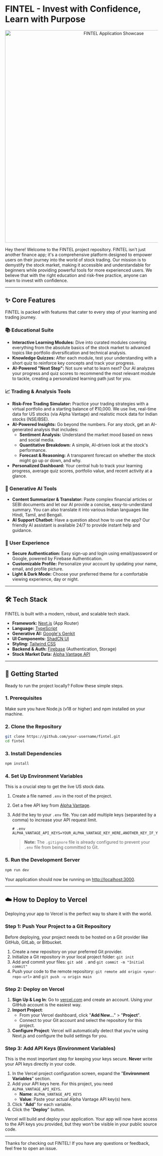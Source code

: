 # FINTEL - Invest with Confidence, Learn with Purpose

<p align="center">
  <img src="https://image2url.com/images/1756559873652-b8416d65-7c4a-4d63-b985-7363c190e2c0.png" alt="FINTEL Application Showcase" width="700"/>
</p>

Hey there! Welcome to the FINTEL project repository. FINTEL isn't just another finance app; it's a comprehensive platform designed to empower users on their journey into the world of stock trading. Our mission is to demystify the stock market, making it accessible and understandable for beginners while providing powerful tools for more experienced users. We believe that with the right education and risk-free practice, anyone can learn to invest with confidence.

---

## ✨ Core Features

FINTEL is packed with features that cater to every step of your learning and trading journey.

### 📚 Educational Suite
*   **Interactive Learning Modules:** Dive into curated modules covering everything from the absolute basics of the stock market to advanced topics like portfolio diversification and technical analysis.
*   **Knowledge Quizzes:** After each module, test your understanding with a short quiz to reinforce key concepts and track your progress.
*   **AI-Powered "Next Step":** Not sure what to learn next? Our AI analyzes your progress and quiz scores to recommend the most relevant module to tackle, creating a personalized learning path just for you.

### 📈 Trading & Analysis Tools
*   **Risk-Free Trading Simulator:** Practice your trading strategies with a virtual portfolio and a starting balance of ₹10,000. We use live, real-time data for US stocks (via Alpha Vantage) and realistic mock data for Indian stocks (NSE/BSE).
*   **AI-Powered Insights:** Go beyond the numbers. For any stock, get an AI-generated analysis that includes:
    *   **Sentiment Analysis:** Understand the market mood based on news and social media.
    *   **Quantitative Breakdown:** A simple, AI-driven look at the stock's performance.
    *   **Forecast & Reasoning:** A transparent forecast on whether the stock might go up or down, and why.
*   **Personalized Dashboard:** Your central hub to track your learning progress, average quiz scores, portfolio value, and recent activity at a glance.

### 🤖 Generative AI Tools
*   **Content Summarizer & Translator:** Paste complex financial articles or SEBI documents and let our AI provide a concise, easy-to-understand summary. You can also translate it into various Indian languages like Hindi, Tamil, and Bengali.
*   **AI Support Chatbot:** Have a question about how to use the app? Our friendly AI assistant is available 24/7 to provide instant help and guidance.

### 👤 User Experience
*   **Secure Authentication:** Easy sign-up and login using email/password or Google, powered by Firebase Authentication.
*   **Customizable Profile:** Personalize your account by updating your name, email, and profile picture.
*   **Light & Dark Mode:** Choose your preferred theme for a comfortable viewing experience, day or night.

---

## 🛠️ Tech Stack

FINTEL is built with a modern, robust, and scalable tech stack.

*   **Framework:** [Next.js](https://nextjs.org/) (App Router)
*   **Language:** [TypeScript](https://www.typescriptlang.org/)
*   **Generative AI:** [Google's Genkit](https://firebase.google.com/docs/genkit)
*   **UI Components:** [ShadCN UI](https://ui.shadcn.com/)
*   **Styling:** [Tailwind CSS](https://tailwindcss.com/)
*   **Backend & Auth:** [Firebase](https://firebase.google.com/) (Authentication, Storage)
*   **Stock Market Data:** [Alpha Vantage API](https://www.alphavantage.co/)

---

## 🚀 Getting Started

Ready to run the project locally? Follow these simple steps.

### 1. Prerequisites
Make sure you have Node.js (v18 or higher) and npm installed on your machine.

### 2. Clone the Repository
```bash
git clone https://github.com/your-username/fintel.git
cd fintel
```

### 3. Install Dependencies
```bash
npm install
```

### 4. Set Up Environment Variables
This is a crucial step to get the live US stock data.

1.  Create a file named `.env` in the root of the project.
2.  Get a free API key from [Alpha Vantage](https://www.alphavantage.co/support/#api-key).
3.  Add the key to your `.env` file. You can add multiple keys (separated by a comma) to increase your API request limit.

    ```env
    # .env
    ALPHA_VANTAGE_API_KEYS=YOUR_ALPHA_VANTAGE_KEY_HERE,ANOTHER_KEY_IF_YOU_HAVE_ONE
    ```
    > **Note:** The `.gitignore` file is already configured to prevent your `.env` file from being committed to Git.

### 5. Run the Development Server
```bash
npm run dev
```

Your application should now be running on [http://localhost:3000](http://localhost:3000).

---

## ☁️ How to Deploy to Vercel

Deploying your app to Vercel is the perfect way to share it with the world.

### Step 1: Push Your Project to a Git Repository

Before deploying, your project needs to be hosted on a Git provider like GitHub, GitLab, or Bitbucket.

1.  Create a new repository on your preferred Git provider.
2.  Initialize a Git repository in your local project folder: `git init`
3.  Add and commit your files: `git add .` and `git commit -m "Initial commit"`
4.  Push your code to the remote repository: `git remote add origin <your-repo-url>` and `git push -u origin main`

### Step 2: Deploy on Vercel

1.  **Sign Up & Log In**: Go to [vercel.com](https://vercel.com) and create an account. Using your GitHub account is the easiest way.
2.  **Import Project**:
    *   From your Vercel dashboard, click "**Add New...**" > "**Project**".
    *   Connect to your Git account and select the repository for this project.
3.  **Configure Project**: Vercel will automatically detect that you're using Next.js and configure the build settings for you.

### Step 3: Add API Keys (Environment Variables)

This is the most important step for keeping your keys secure. **Never** write your API keys directly in your code.

1.  In the Vercel project configuration screen, expand the "**Environment Variables**" section.
2.  Add your API keys here. For this project, you need `ALPHA_VANTAGE_API_KEYS`.
    *   **Name**: `ALPHA_VANTAGE_API_KEYS`
    *   **Value**: Paste your actual Alpha Vantage API key(s) here.
3.  Click "**Add**" for each variable.
4.  Click the "**Deploy**" button.

Vercel will build and deploy your application. Your app will now have access to the API keys you provided, but they won't be visible in your public source code.

---

Thanks for checking out FINTEL! If you have any questions or feedback, feel free to open an issue.
